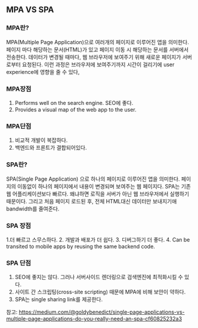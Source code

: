 ##  MPA VS SPA

### MPA란?
MPA(Multiple Page Application)으로 여러개의 페이지로 이루어진 앱을 의미한다.
페이지 마다 해당하는 문서(HTML)가 있고 페이지 이동 시 해당하는 문서를 서버에서 전송한다.
데이터가 변경될 때마다, 웹 브라우저에 보여주기 위해 새로운 페이지가 서버로부터 요청된다.
이런 과정은 브라우저에 보여주기까지 시간이 걸리기에 user experience에 영향을 줄 수 있다,

### MPA장점
1. Performs well on the search engine. SEO에 좋다.
2. Provides a visual map of the web app to the user.

### MPA단점

1. 비교적 개발이 복잡하다.
2. 백엔드와 프론트가 결합되어있다.

### SPA란?

SPA(Single Page Application) 으로 하나의 페이지로 이루어진 앱을 의미한다.
페이지의 이동없이 하나의 페이지에서 내용이 변경되며 보여주는 웹 페이지다.
SPA는 기존 웹 어플리케이션보다 빠르다. 왜냐하면 로직을 서버가 아닌 웹 브라우저에서 실행하기 때문이다. 그리고 처음 페이지 로드된 후, 전체 HTML대신 데이터만 보내지기애 bandwidth를 줄여준다.


### SPA 장점

1.더 빠르고 스무스하다.
2. 개발과 배포가 더 쉽다.
3. 디버그하기 더 좋다.
4. Can be transited to mobile apps by reusing the same backend code.

### SPA 단점

1. SEO에 좋지는 않다. 그러나 서버사이드 렌더링으로 검색엔진에 최적화시킬 수 있다.
2. 사이트 간 스크립팅(cross-site scripting) 때문에 MPA에 비해 보안이 약하다.
3.  SPA는  single sharing link를 제공한다.



참고: https://medium.com/@goldybenedict/single-page-applications-vs-multiple-page-applications-do-you-really-need-an-spa-cf60825232a3
